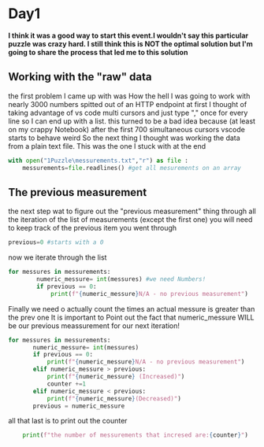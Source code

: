 # Day1

**I think it was a good way to start this event.I wouldn't say this particular puzzle was crazy hard. I still think this is NOT the optimal solution but I'm going to share the process that led me to this solution**

## Working with the "raw" data

the first problem I came up with was How the hell I was going to work with nearly 3000 numbers spitted out of an HTTP endpoint
at first I thought of taking advantage of vs code multi cursors and just type "," once for every line so I can end up with a list.
this turned to be a bad idea because (at least on  my crappy Notebook) after the first 700 simultaneous cursors vscode starts to behave weird 
So the next thing I thought was working the data from a plain text file. This was the one I stuck with at the end
```python
with open("1Puzzle\messurements.txt","r") as file :
    messurements=file.readlines() #get all mesurements on an array

```
## The previous measurement

the next step wat to figure out the "previous measurement" thing
through all the iteration of the list of measurements (except the first one) you will need to keep track of the previous item you went through
```python
previous=0 #starts with a 0
```
now we iterate through the list
```python
for messures in messurements:
        numeric_messure= int(messures) #we need Numbers!
        if previous == 0:
            print(f"{numeric_messure}N/A - no previous measurement")
 ```
 
 Finally we need o actually count the times an actual messure is greater than the prev one
 It is important to Point out the fact that numeric_messure WILL be our previous meassurement for our next iteration!
 ```python
 for messures in messurements:
        numeric_messure= int(messures)
        if previous == 0:
            print(f"{numeric_messure}N/A - no previous measurement")
        elif numeric_messure > previous:
            print(f"{numeric_messure} (Increased)")
            counter +=1 
        elif numeric_messure < previous:
            print(f"{numeric_messure}(Decreased)")
        previous = numeric_messure
```
all that last is to print out the counter 
```python
    print(f"the number of messurements that incresed are:{counter}")

```

